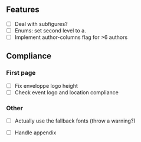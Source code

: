 
## Features

- [ ] Deal with subfigures?
- [ ] Enums: set second level to a.
- [ ] Implement author-columns flag for >6 authors

## Compliance

### First page

- [ ] Fix enveloppe logo height
- [ ] Check event logo and location compliance

### Other

- [ ] Actually use the fallback fonts (throw a warning?)
- [ ] Handle appendix


